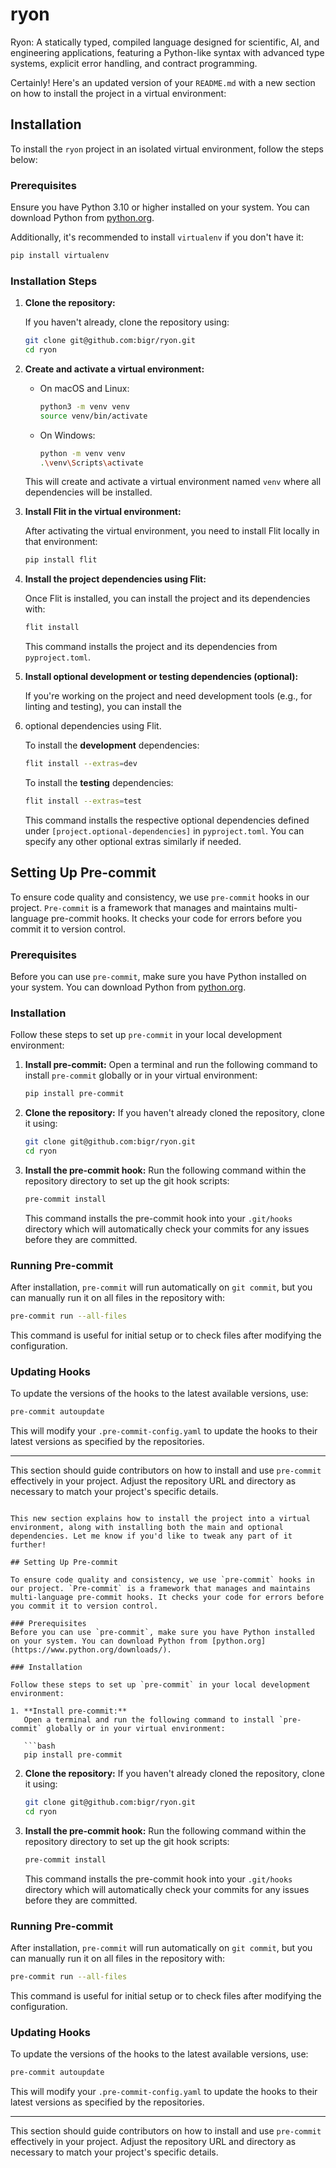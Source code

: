 # ryon
Ryon: A statically typed, compiled language designed for scientific, AI, and engineering applications, featuring a Python-like syntax with advanced type systems, explicit error handling, and contract programming.

Certainly! Here's an updated version of your `README.md` with a new section on how to install the project in a virtual environment:

## Installation

To install the `ryon` project in an isolated virtual environment, follow the steps below:

### Prerequisites
Ensure you have Python 3.10 or higher installed on your system. You can download Python from [python.org](https://www.python.org/downloads/).

Additionally, it's recommended to install `virtualenv` if you don't have it:

```bash
pip install virtualenv
```

### Installation Steps

1. **Clone the repository:**

   If you haven't already, clone the repository using:

   ```bash
   git clone git@github.com:bigr/ryon.git
   cd ryon
   ```

2. **Create and activate a virtual environment:**

   - On macOS and Linux:

     ```bash
     python3 -m venv venv
     source venv/bin/activate
     ```

   - On Windows:

     ```bash
     python -m venv venv
     .\venv\Scripts\activate
     ```

   This will create and activate a virtual environment named `venv` where all dependencies will be installed.

3. **Install Flit in the virtual environment:**

   After activating the virtual environment, you need to install Flit locally in that environment:

   ```bash
   pip install flit
   ```

4. **Install the project dependencies using Flit:**

   Once Flit is installed, you can install the project and its dependencies with:

   ```bash
   flit install
   ```

   This command installs the project and its dependencies from `pyproject.toml`.

5. **Install optional development or testing dependencies (optional):**

   If you're working on the project and need development tools (e.g., for linting and testing), you can install the
6. optional dependencies using Flit.

   To install the **development** dependencies:

   ```bash
   flit install --extras=dev
   ```

   To install the **testing** dependencies:

   ```bash
   flit install --extras=test
   ```

   This command installs the respective optional dependencies defined under `[project.optional-dependencies]`
   in `pyproject.toml`. You can specify any other optional extras similarly if needed.


## Setting Up Pre-commit

To ensure code quality and consistency, we use `pre-commit` hooks in our project. `Pre-commit` is a framework that manages and maintains multi-language pre-commit hooks. It checks your code for errors before you commit it to version control.

### Prerequisites
Before you can use `pre-commit`, make sure you have Python installed on your system. You can download Python from [python.org](https://www.python.org/downloads/).

### Installation

Follow these steps to set up `pre-commit` in your local development environment:

1. **Install pre-commit:**
   Open a terminal and run the following command to install `pre-commit` globally or in your virtual environment:

   ```bash
   pip install pre-commit
   ```

2. **Clone the repository:**
   If you haven't already cloned the repository, clone it using:

   ```bash
   git clone git@github.com:bigr/ryon.git
   cd ryon
   ```

3. **Install the pre-commit hook:**
   Run the following command within the repository directory to set up the git hook scripts:

   ```bash
   pre-commit install
   ```

   This command installs the pre-commit hook into your `.git/hooks` directory which will automatically check your commits for any issues before they are committed.

### Running Pre-commit

After installation, `pre-commit` will run automatically on `git commit`, but you can manually run it on all files in the repository with:

```bash
pre-commit run --all-files
```

This command is useful for initial setup or to check files after modifying the configuration.

### Updating Hooks

To update the versions of the hooks to the latest available versions, use:

```bash
pre-commit autoupdate
```

This will modify your `.pre-commit-config.yaml` to update the hooks to their latest versions as specified by the repositories.

---

This section should guide contributors on how to install and use `pre-commit` effectively in your project. Adjust the repository URL and directory as necessary to match your project's specific details.
```

This new section explains how to install the project into a virtual environment, along with installing both the main and optional dependencies. Let me know if you'd like to tweak any part of it further!

## Setting Up Pre-commit

To ensure code quality and consistency, we use `pre-commit` hooks in our project. `Pre-commit` is a framework that manages and maintains multi-language pre-commit hooks. It checks your code for errors before you commit it to version control.

### Prerequisites
Before you can use `pre-commit`, make sure you have Python installed on your system. You can download Python from [python.org](https://www.python.org/downloads/).

### Installation

Follow these steps to set up `pre-commit` in your local development environment:

1. **Install pre-commit:**
   Open a terminal and run the following command to install `pre-commit` globally or in your virtual environment:

   ```bash
   pip install pre-commit
   ```

2. **Clone the repository:**
   If you haven't already cloned the repository, clone it using:

   ```bash
   git clone git@github.com:bigr/ryon.git
   cd ryon
   ```

3. **Install the pre-commit hook:**
   Run the following command within the repository directory to set up the git hook scripts:

   ```bash
   pre-commit install
   ```

   This command installs the pre-commit hook into your `.git/hooks` directory which will automatically check your commits for any issues before they are committed.

### Running Pre-commit

After installation, `pre-commit` will run automatically on `git commit`, but you can manually run it on all files in the repository with:

```bash
pre-commit run --all-files
```

This command is useful for initial setup or to check files after modifying the configuration.

### Updating Hooks

To update the versions of the hooks to the latest available versions, use:

```bash
pre-commit autoupdate
```

This will modify your `.pre-commit-config.yaml` to update the hooks to their latest versions as specified by the repositories.

---

This section should guide contributors on how to install and use `pre-commit` effectively in your project. Adjust the repository URL and directory as necessary to match your project's specific details.
